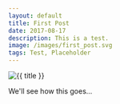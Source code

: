 ```yaml
---
layout: default
title: First Post
date: 2017-08-17
description: This is a test.
image: /images/first_post.svg
tags: Test, Placeholder
---
```

 <span class="image featured">
     <img src="{{ image | relative_url }}" alt="{{ title }}" style="display: block; margin: 0 auto;"> 
 </span>
 
We'll see how this goes...
